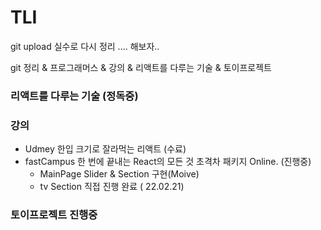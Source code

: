 # TLI

git upload 실수로 다시 정리 .... 해보자..

git 정리 & 프로그래머스 & 강의 & 리액트를 다루는 기술 & 토이프로젝트


### 리액트를 다루는 기술 (정독중)

### 강의
 * Udmey 한입 크기로 잘라먹는 리액트 (수료)
 * fastCampus 한 번에 끝내는 React의 모든 것 초격차 패키지 Online. (진행중)
    * MainPage Slider & Section 구현(Moive)
    * tv Section 직접 진행 완료 ( 22.02.21)

### 토이프로젝트 진행중
